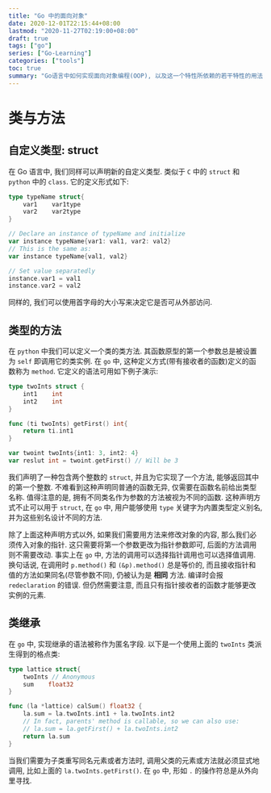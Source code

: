 ```yaml
---
title: "Go 中的面向对象"
date: 2020-12-01T22:15:44+08:00
lastmod: "2020-11-27T02:19:00+08:00"
draft: true
tags: ["go"]
series: ["Go-Learning"]
categories: ["tools"]
toc: true
summary: "Go语言中如何实现面向对象编程(OOP), 以及这一个特性所依赖的若干特性的用法. 主要包括 struct, interface 等"
---
```


# 类与方法

## 自定义类型: struct

在 Go 语言中, 我们同样可以声明新的自定义类型. 类似于 `C` 中的 `struct` 和 `python` 中的 `class`. 它的定义形式如下:

```go
type typeName struct{
    var1    var1type
    var2    var2type
}

// Declare an instance of typeName and initialize
var instance typeName{var1: val1, var2: val2}
// This is the same as:
var instance typeName{val1, val2}

// Set value separatedly
instance.var1 = val1
instance.var2 = val2
```

同样的, 我们可以使用首字母的大小写来决定它是否可从外部访问. 

## 类型的方法

在 `python` 中我们可以定义一个类的类方法. 其函数原型的第一个参数总是被设置为 `self` 即调用它的类实例. 在 `go` 中, 这种定义方式(带有接收者的函数)定义的函数称为 `method`. 它定义的语法可用如下例子演示:

```go
type twoInts struct {
    int1    int
    int2    int
}

func (ti twoInts) getFirst() int{
    return ti.int1
}

var twoint twoInts{int1: 3, int2: 4}
var reslut int = twoint.getFirst() // Will be 3
```

我们声明了一种包含两个整数的 `struct`, 并且为它实现了一个方法, 能够返回其中的第一个整数. 不难看到这种声明同普通的函数无异, 仅需要在函数名前给出类型名称. 值得注意的是, 拥有不同类名作为参数的方法被视为不同的函数. 这种声明方式不止可以用于 `struct`, 在 `go` 中, 用户能够使用 `type` 关键字为内置类型定义别名, 并为这些别名设计不同的方法. 

除了上面这种声明方式以外, 如果我们需要用方法来修改对象的内容, 那么我们必须传入对象的指针. 这只需要将第一个参数更改为指针参数即可, 后面的方法调用则不需要改动. 事实上在 `go` 中, 方法的调用可以选择指针调用也可以选择值调用. 换句话说, 在调用时 `p.method()` 和 `(&p).method()` 总是等价的, 而且接收指针和值的方法如果同名(尽管参数不同), 仍被认为是 **相同** 方法. 编译时会报 `redeclaration` 的错误. 但仍然需要注意, 而且只有指针接收者的函数才能够更改实例的元素.

## 类继承

在 `go` 中, 实现继承的语法被称作为匿名字段. 以下是一个使用上面的 `twoInts` 类派生得到的格点类:

```go
type lattice struct{
    twoInts // Anonymous
    sum    float32
}

func (la *lattice) calSum() float32 {
    la.sum = la.twoInts.int1 + la.twoInts.int2
    // In fact, parents' method is callable, so we can also use:
    // la.sum = la.getFirst() + la.twoInts.int2
    return la.sum
}
```

当我们需要为子类重写同名元素或者方法时, 调用父类的元素或方法就必须显式地调用, 比如上面的 `la.twoInts.getFirst()`. 在 `go` 中, 形如 `.` 的操作符总是从外向里寻找.

